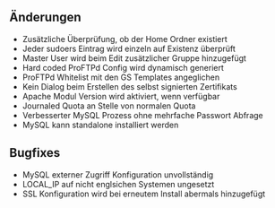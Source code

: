 ## Änderungen

- Zusätzliche Überprüfung, ob der Home Ordner existiert
- Jeder sudoers Eintrag wird einzeln auf Existenz überprüft
- Master User wird beim Edit zusätzlicher Gruppe hinzugefügt
- Hard coded ProFTPd Config wird dynamisch generiert
- ProFTPd Whitelist mit den GS Templates angeglichen
- Kein Dialog beim Erstellen des selbst signierten Zertifikats
- Apache Modul Version wird aktiviert, wenn verfügbar
- Journaled Quota an Stelle von normalen Quota
- Verbesserter MySQL Prozess ohne mehrfache Passwort Abfrage
- MySQL kann standalone installiert werden

## Bugfixes

- MySQL externer Zugriff Konfiguration unvollständig
- LOCAL_IP auf nicht englsichen Systemen ungesetzt
- SSL Konfiguration wird bei erneutem Install abermals hinzugefügt